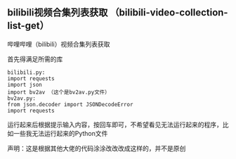 ## bilibili视频合集列表获取 （bilibili-video-collection-list-get）
哔哩哔哩（bilibili）视频合集列表获取

首先得满足所需的库

```
bilibili.py:
import requests
import json
import bv2av （这个是bv2av.py文件）
bv2av.py:
from json.decoder import JSONDecodeError
import requests
```
运行起来后根据提示输入内容，按回车即可，不希望看见无法运行起来的程序，比如一些我无法运行起来的Python文件


声明：这是根据其他大佬的代码涂涂改改改成这样的，并不是原创
